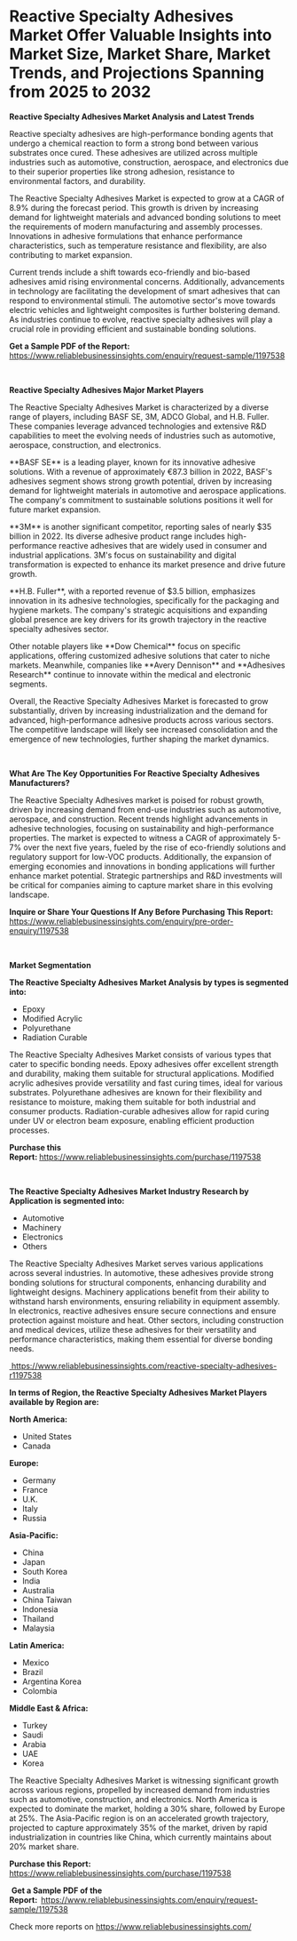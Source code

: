 <p><h1>Reactive Specialty Adhesives Market Offer Valuable Insights into Market Size, Market Share, Market Trends, and Projections Spanning from 2025 to 2032</h1></p><p><strong>Reactive Specialty Adhesives Market Analysis and Latest Trends</strong></p>
<p><p>Reactive specialty adhesives are high-performance bonding agents that undergo a chemical reaction to form a strong bond between various substrates once cured. These adhesives are utilized across multiple industries such as automotive, construction, aerospace, and electronics due to their superior properties like strong adhesion, resistance to environmental factors, and durability.</p><p>The Reactive Specialty Adhesives Market is expected to grow at a CAGR of 8.9% during the forecast period. This growth is driven by increasing demand for lightweight materials and advanced bonding solutions to meet the requirements of modern manufacturing and assembly processes. Innovations in adhesive formulations that enhance performance characteristics, such as temperature resistance and flexibility, are also contributing to market expansion.</p><p>Current trends include a shift towards eco-friendly and bio-based adhesives amid rising environmental concerns. Additionally, advancements in technology are facilitating the development of smart adhesives that can respond to environmental stimuli. The automotive sector's move towards electric vehicles and lightweight composites is further bolstering demand. As industries continue to evolve, reactive specialty adhesives will play a crucial role in providing efficient and sustainable bonding solutions.</p></p>
<p><strong>Get a Sample PDF of the Report:&nbsp;</strong> <a href="https://www.reliablebusinessinsights.com/enquiry/request-sample/1197538?utm_campaign=3568&utm_medium=2&utm_source=Github&utm_content=ia&utm_term=03042025&utm_id=reactive-specialty-adhesives">https://www.reliablebusinessinsights.com/enquiry/request-sample/1197538</a></p>
<p>&nbsp;</p>
<p><strong>Reactive Specialty Adhesives Major Market Players</strong></p>
<p><p>The Reactive Specialty Adhesives Market is characterized by a diverse range of players, including BASF SE, 3M, ADCO Global, and H.B. Fuller. These companies leverage advanced technologies and extensive R&D capabilities to meet the evolving needs of industries such as automotive, aerospace, construction, and electronics.</p><p>**BASF SE** is a leading player, known for its innovative adhesive solutions. With a revenue of approximately €87.3 billion in 2022, BASF's adhesives segment shows strong growth potential, driven by increasing demand for lightweight materials in automotive and aerospace applications. The company's commitment to sustainable solutions positions it well for future market expansion.</p><p>**3M** is another significant competitor, reporting sales of nearly $35 billion in 2022. Its diverse adhesive product range includes high-performance reactive adhesives that are widely used in consumer and industrial applications. 3M's focus on sustainability and digital transformation is expected to enhance its market presence and drive future growth.</p><p>**H.B. Fuller**, with a reported revenue of $3.5 billion, emphasizes innovation in its adhesive technologies, specifically for the packaging and hygiene markets. The company's strategic acquisitions and expanding global presence are key drivers for its growth trajectory in the reactive specialty adhesives sector.</p><p>Other notable players like **Dow Chemical** focus on specific applications, offering customized adhesive solutions that cater to niche markets. Meanwhile, companies like **Avery Dennison** and **Adhesives Research** continue to innovate within the medical and electronic segments.</p><p>Overall, the Reactive Specialty Adhesives Market is forecasted to grow substantially, driven by increasing industrialization and the demand for advanced, high-performance adhesive products across various sectors. The competitive landscape will likely see increased consolidation and the emergence of new technologies, further shaping the market dynamics.</p></p>
<p>&nbsp;</p>
<p><strong>What Are The Key Opportunities For Reactive Specialty Adhesives Manufacturers?</strong></p>
<p><p>The Reactive Specialty Adhesives market is poised for robust growth, driven by increasing demand from end-use industries such as automotive, aerospace, and construction. Recent trends highlight advancements in adhesive technologies, focusing on sustainability and high-performance properties. The market is expected to witness a CAGR of approximately 5-7% over the next five years, fueled by the rise of eco-friendly solutions and regulatory support for low-VOC products. Additionally, the expansion of emerging economies and innovations in bonding applications will further enhance market potential. Strategic partnerships and R&D investments will be critical for companies aiming to capture market share in this evolving landscape.</p></p>
<p><strong>Inquire or Share Your Questions If Any Before Purchasing This Report:</strong> <a href="https://www.reliablebusinessinsights.com/enquiry/pre-order-enquiry/1197538?utm_campaign=3568&utm_medium=2&utm_source=Github&utm_content=ia&utm_term=03042025&utm_id=reactive-specialty-adhesives">https://www.reliablebusinessinsights.com/enquiry/pre-order-enquiry/1197538</a></p>
<p>&nbsp;</p>
<p><strong>Market Segmentation</strong></p>
<p><strong>The Reactive Specialty Adhesives Market Analysis by types is segmented into:</strong></p>
<p><ul><li>Epoxy</li><li>Modified Acrylic</li><li>Polyurethane</li><li>Radiation Curable</li></ul></p>
<p><p>The Reactive Specialty Adhesives Market consists of various types that cater to specific bonding needs. Epoxy adhesives offer excellent strength and durability, making them suitable for structural applications. Modified acrylic adhesives provide versatility and fast curing times, ideal for various substrates. Polyurethane adhesives are known for their flexibility and resistance to moisture, making them suitable for both industrial and consumer products. Radiation-curable adhesives allow for rapid curing under UV or electron beam exposure, enabling efficient production processes.</p></p>
<p><strong>Purchase this Report:&nbsp;</strong><a href="https://www.reliablebusinessinsights.com/purchase/1197538?utm_campaign=3568&utm_medium=2&utm_source=Github&utm_content=ia&utm_term=03042025&utm_id=reactive-specialty-adhesives">https://www.reliablebusinessinsights.com/purchase/1197538</a></p>
<p>&nbsp;</p>
<p><strong>The Reactive Specialty Adhesives Market Industry Research by Application is segmented into:</strong></p>
<p><ul><li>Automotive</li><li>Machinery</li><li>Electronics</li><li>Others</li></ul></p>
<p><p>The Reactive Specialty Adhesives Market serves various applications across several industries. In automotive, these adhesives provide strong bonding solutions for structural components, enhancing durability and lightweight designs. Machinery applications benefit from their ability to withstand harsh environments, ensuring reliability in equipment assembly. In electronics, reactive adhesives ensure secure connections and ensure protection against moisture and heat. Other sectors, including construction and medical devices, utilize these adhesives for their versatility and performance characteristics, making them essential for diverse bonding needs.</p></p>
<p><a href="https://www.reliablebusinessinsights.com/reactive-specialty-adhesives-r1197538?utm_campaign=3568&utm_medium=2&utm_source=Github&utm_content=ia&utm_term=03042025&utm_id=reactive-specialty-adhesives">&nbsp;https://www.reliablebusinessinsights.com/reactive-specialty-adhesives-r1197538</a></p>
<p><strong>In terms of Region, the Reactive Specialty Adhesives Market Players available by Region are:</strong></p>
<p>
    <p> <strong> North America: </strong>
        <ul>
            <li>United States</li>
            <li>Canada</li>
        </ul>
        </p> 
    <p> <strong> Europe: </strong>
        <ul>
            <li>Germany</li>
            <li>France</li>
            <li>U.K.</li>
            <li>Italy</li>
            <li>Russia</li>
        </ul>
        </p> 
    <p> <strong> Asia-Pacific: </strong>
        <ul>
            <li>China</li>
            <li>Japan</li>
            <li>South Korea</li>
            <li>India</li>
            <li>Australia</li>
            <li>China Taiwan</li>
            <li>Indonesia</li>
            <li>Thailand</li>
            <li>Malaysia</li>
        </ul>
        </p> 
    <p> <strong> Latin America: </strong>
        <ul>
            <li>Mexico</li>
            <li>Brazil</li>
            <li>Argentina Korea</li>
            <li>Colombia</li>
        </ul>
        </p> 
    <p> <strong> Middle East & Africa: </strong>
        <ul>
            <li>Turkey</li>
            <li>Saudi</li>
            <li>Arabia</li>
            <li>UAE</li>
            <li>Korea</li>
        </ul>
    </p>
    </p>
<p><p>The Reactive Specialty Adhesives Market is witnessing significant growth across various regions, propelled by increased demand from industries such as automotive, construction, and electronics. North America is expected to dominate the market, holding a 30% share, followed by Europe at 25%. The Asia-Pacific region is on an accelerated growth trajectory, projected to capture approximately 35% of the market, driven by rapid industrialization in countries like China, which currently maintains about 20% market share.</p></p>
<p><strong>Purchase this Report: </strong><a href="https://www.reliablebusinessinsights.com/purchase/1197538?utm_campaign=3568&utm_medium=2&utm_source=Github&utm_content=ia&utm_term=03042025&utm_id=reactive-specialty-adhesives">https://www.reliablebusinessinsights.com/purchase/1197538</a></p>
<p>&nbsp;<strong>Get a Sample PDF of the Report:&nbsp;&nbsp;</strong><a href="https://www.reliablebusinessinsights.com/enquiry/request-sample/1197538?utm_campaign=3568&utm_medium=2&utm_source=Github&utm_content=ia&utm_term=03042025&utm_id=reactive-specialty-adhesives">https://www.reliablebusinessinsights.com/enquiry/request-sample/1197538</a></p>
<p><strong></strong></p>
<p>Check more reports on <a href="https://www.reliablebusinessinsights.com/?utm_campaign=3568&utm_medium=2&utm_source=Github&utm_content=ia&utm_term=03042025&utm_id=reactive-specialty-adhesives">https://www.reliablebusinessinsights.com/</a></p>